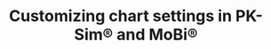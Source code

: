 ---
title:  "Customizing chart settings in PK-Sim® and MoBi®"
description: "This tutorials shows some advanced chart customization features using chart settings and templates. Chart templates can be saved and reused to streamling your modelling workflows in PK-Sim® and MoBi®" 
full_url: "http://www.systems-biology.com/uploads/pics/Charts.mp4"  
icon: play
---